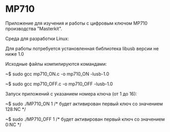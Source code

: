 MP710
=====
Приложение для изучения и работы с цифровым ключом MP710 производства "Masterkit".

Среда для разработки Linux:

Для работы потребуется установленная библиотека libusb версии не ниже 1.0

Исходные файлы компилируются командами:

~$ sudo gcc mp710_ON.c -o mp710_ON -lusb-1.0

~$ sudo gcc mp710_OFF.c -o mp710_OFF -lusb-1.0

Запуск приложений с указанием номера ключа (от 1 до 16):

~$ sudo ./MP710_ON 1 /* будет активирован первый ключ со значением 128:NC */

~$ sudo ./MP710_OFF 1 /* будет активирован первый ключ со значением 0:NC */
